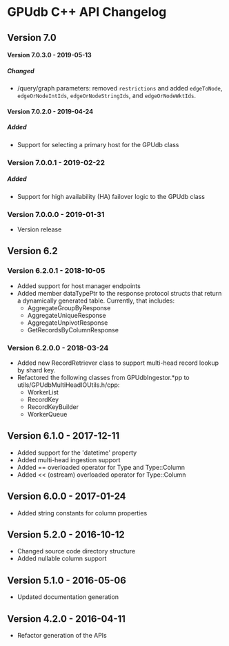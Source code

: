 # GPUdb C++ API Changelog

## Version 7.0

#### Version 7.0.3.0 - 2019-05-13
##### Changed
-   /query/graph parameters: removed `restrictions` and added
    `edgeToNode`, `edgeOrNodeIntIds`, `edgeOrNodeStringIds`, and
    `edgeOrNodeWktIds`.

#### Version 7.0.2.0 - 2019-04-24
##### Added
-   Support for selecting a primary host for the GPUdb class


### Version 7.0.0.1 - 2019-02-22
##### Added
-   Support for high availability (HA) failover logic to the
    GPUdb class


### Version 7.0.0.0 - 2019-01-31

-   Version release


## Version 6.2

### Version 6.2.0.1 - 2018-10-05

-   Added support for host manager endpoints
-   Added member dataTypePtr to the response protocol structs that return
    a dynamically generated table.  Currently, that includes:
    -   AggregateGroupByResponse
    -   AggregateUniqueResponse
    -   AggregateUnpivotResponse
    -   GetRecordsByColumnResponse

### Version 6.2.0.0 - 2018-03-24

-   Added new RecordRetriever class to support multi-head record lookup by
    shard key.
-   Refactored the following classes from GPUdbIngestor.*pp to
    utils/GPUdbMultiHeadIOUtils.h/cpp:
    -   WorkerList
    -   RecordKey
    -   RecordKeyBuilder
    -   WorkerQueue


## Version 6.1.0 - 2017-12-11

-   Added support for the 'datetime' property
-   Added multi-head ingestion support
-   Added == overloaded operator for Type and Type::Column
-   Added << (ostream) overloaded operator for Type::Column


## Version 6.0.0 - 2017-01-24

-   Added string constants for column properties


## Version 5.2.0 - 2016-10-12

-   Changed source code directory structure
-   Added nullable column support


## Version 5.1.0 - 2016-05-06

-   Updated documentation generation


## Version 4.2.0 - 2016-04-11

-   Refactor generation of the APIs
